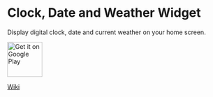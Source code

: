 # Clock, Date and Weather Widget

Display digital clock, date and current weather on your home screen.

[<img alt='Get it on Google Play' src='https://play.google.com/intl/en_us/badges/static/images/badges/en_badge_web_generic.png' height='80'/>](http://play.google.com/store/apps/details?id=dk.aaholst.clockwidget)

[Wiki](https://github.com/kaaholst/clock-widget/wiki)

